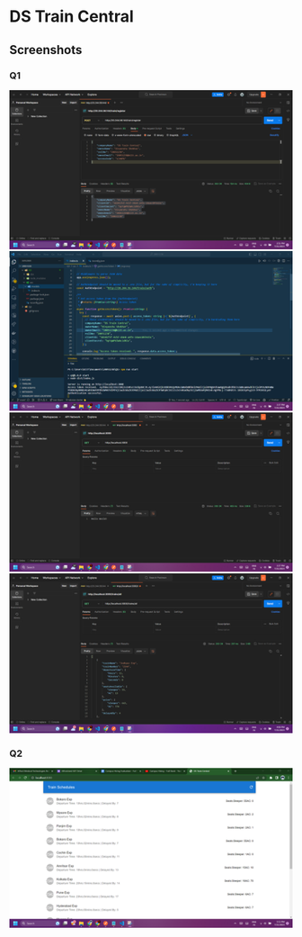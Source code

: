 # DS Train Central

## Screenshots

### Q1

<img src="./img/train_register.png">

<img src="./img/train_auth_vsc.png">

<img src="./img/train_auth_postman.png">

<img src="./img/complete_backend_postman.png">

### Q2

<img src="./img/frontend.png">